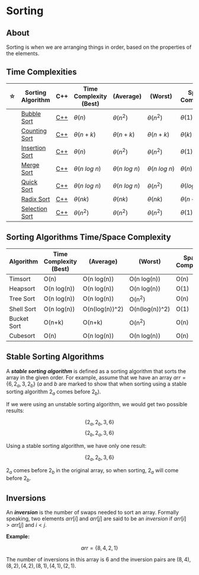 # Sorting

## About

Sorting is when we are arranging things in order, based on the properties of the elements.

## Time Complexities

| ☆   | Sorting Algorithm                            | C++                                        | Time Complexity (Best) | (Average)             | (Worst)               | Space Complexity  | Additional Contents                            |
| --- | -------------------------------------------- | ------------------------------------------ | ---------------------- | --------------------- | --------------------- | ----------------- | ---------------------------------------------- |
|     | [Bubble Sort](./bubble-sort/README.md)       | [C++](./bubble-sort/bubble-sort.cpp)       | $\theta(n)$            | $\theta(n^2)$         | $\theta(n^2)$         | $\theta(1)$       |                                                |
|     | [Counting Sort](./counting-sort/README.md)   | [C++](./counting-sort/counting-sort.cpp)   | $\theta(n+k)$          | $\theta(n+k)$         | $\theta(n+k)$         | $\theta(k)$       |                                                |
|     | [Insertion Sort](./insertion-sort/README.md) | [C++](./insertion-sort/insertion-sort.cpp) | $\theta(n)$            | $\theta(n^2)$         | $\theta(n^2)$         | $\theta(1)$       |                                                |
|     | [Merge Sort](./merge-sort/README.md)         | [C++](./merge-sort/merge-sort.cpp)         | $\theta(n \ log \ n)$  | $\theta(n \ log \ n)$ | $\theta(n \ log \ n)$ | $\theta(n)$       | [Inversions](./merge-sort/inversions.md)       |
|     | [Quick Sort](./quick-sort/README.md)         | [C++](./quick-sort/quick-sort.cpp)         | $\theta(n \ log \ n)$  | $\theta(n \ log \ n)$ | $\theta(n^2)$         | $\theta(log \ n)$ | [Nuts & Bolts](./quick-sort/nuts-and-bolts.md) |
|     | [Radix Sort](./radix-sort/README.md)         | [C++](./radix-sort/radix-sort.cpp)         | $\theta(nk)$           | $\theta(nk)$          | $\theta(nk)$          | $\theta(n + k)$   |                                                |
|     | [Selection Sort](./selection-sort/README.md) | [C++](./selection-sort/selection-sort.cpp) | $\theta(n^2)$          | $\theta(n^2)$         | $\theta(n^2)$         | $\theta(1)$       |                                                |

## Sorting Algorithms Time/Space Complexity

| Algorithm   | Time Complexity (Best) | (Average)      | (Worst)          | Space Complexity |
| ----------- | ---------------------- | -------------- | ---------------- | ---------------- |
| Timsort     | O(n)                   | O(n log(n))    | O(n log(n))      | O(n)             |
| Heapsort    | O(n log(n))            | O(n log(n))    | O(n log(n))      | O(1)             |
| Tree Sort   | O(n log(n))            | O(n log(n))    | O(n<sup>2</sup>) | O(n)             |
| Shell Sort  | O(n log(n))            | O(n(log(n))^2) | O(n(log(n))^2)   | O(1)             |
| Bucket Sort | O(n+k)                 | O(n+k)         | O(n<sup>2</sup>) | O(n)             |
| Cubesort    | O(n)                   | O(n log(n))    | O(n log(n))      | O(n)             |

## Stable Sorting Algorithms

A **_stable sorting algorithm_** is defined as a sorting algorithm that sorts the array in the given order. For example, assume that we have an array $arr = \{ 6, 2_a, 3, 2_b \}$ ($a$ and $b$ are marked to show that when sorting using a stable sorting algorithm $2_a$ comes before $2_b$).

If we were using an unstable sorting algorithm, we would get two possible results:

$$\{ 2_a, 2_b, 3, 6 \}$$
$$\{ 2_b, 2_a, 3, 6 \}$$

Using a stable sorting algorithm, we have only one result:

$$\{ 2_a, 2_b, 3, 6 \}$$

$2_a$ comes before $2_b$ in the original array, so when sorting, $2_a$ will come before $2_b$.

## Inversions

An **_inversion_** is the number of swaps needed to sort an array. Formally speaking, two elements $arr[i]$ and $arr[j]$ are said to be an _inversion_ if $arr[i] > arr[j]$ and $i < j$.

**Example:**

$$arr = \{ 8, 4, 2, 1 \}$$

The number of inversions in this array is $6$ and the inversion pairs are $(8, 4), (8, 2), (4, 2), (8, 1), (4, 1), (2, 1)$.
